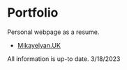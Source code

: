 # Portfolio

Personal webpage as a resume.
- <a href="https://mikayelyan.uk"> Mikayelyan.UK </a>

All information is up-to date. 
3/18/2023
